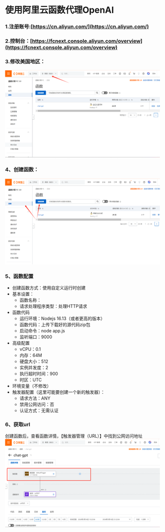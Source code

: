 # 使用阿里云函数代理OpenAI

### 1.注册账号:[https://cn.aliyun.com/](https://cn.aliyun.com/) 

### 2.控制台：[https://fcnext.console.aliyun.com/overview](https://fcnext.console.aliyun.com/overview)

### 3.修改美国地区：
![地区](asset/img/img.png)

### 4、创建函数：
![img_1.png](asset%2Fimg%2Fimg_1.png)

### 5、函数配置
- 创建函数方式：使用自定义运行时创建
- 基本设置：
    - 函数名称：
    - 请求处理程序类型：处理HTTP请求
- 函数代码
    - 运行环境：Nodejs 16.13（或者更高的版本）
    - 函数代码：上传下载好的源代码zip包
    - 启动命令：node app.js
    - 监听端口：9000
- 高级配置
    - vCPU：0.1 
    - 内存：64M
    - 硬盘大小：512
    - 实例并发度：2
    - 执行超时时间：900 
    - 时区：UTC
- 环境变量（不修改）
- 触发器配置（这里可能要创建一个新的触发器）：
    - 请求方法：ANY
    - 禁用公网访问：否
    - 认证方式：无需认证

### 6、获取url
创建函数后，查看函数详情，【触发器管理（URL）】中找到公网访问地址
![img_2.png](asset%2Fimg%2Fimg_2.png)

